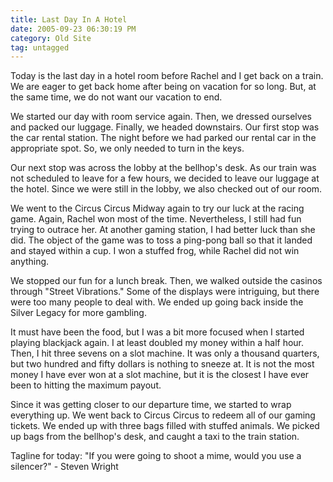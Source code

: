 ```yaml
---
title: Last Day In A Hotel
date: 2005-09-23 06:30:19 PM
category: Old Site
tag: untagged
---
```


Today is the last day in a hotel room before Rachel and I get back on a train. We are eager to get back home after being on vacation for so long. But, at the same time, we do not want our vacation to end.

We started our day with room service again. Then, we dressed ourselves and packed our luggage. Finally, we headed downstairs. Our first stop was the car rental station. The night before we had parked our rental car in the appropriate spot. So, we only needed to turn in the keys.

Our next stop was across the lobby at the bellhop's desk. As our train was not scheduled to leave for a few hours, we decided to leave our luggage at the hotel. Since we were still in the lobby, we also checked out of our room.

We went to the Circus Circus Midway again to try our luck at the racing game. Again, Rachel won most of the time. Nevertheless, I still had fun trying to outrace her. At another gaming station, I had better luck than she did. The object of the game was to toss a ping-pong ball so that it landed and stayed within a cup. I won a stuffed frog, while Rachel did not win anything.

We stopped our fun for a lunch break. Then, we walked outside the casinos through "Street Vibrations." Some of the displays were intriguing, but there were too many people to deal with. We ended up going back inside the Silver Legacy for more gambling.

It must have been the food, but I was a bit more focused when I started playing blackjack again. I at least doubled my money within a half hour. Then, I hit three sevens on a slot machine. It was only a thousand quarters, but two hundred and fifty dollars is nothing to sneeze at. It is not the most money I have ever won at a slot machine, but it is the closest I have ever been to hitting the maximum payout.

Since it was getting closer to our departure time, we started to wrap everything up. We went back to Circus Circus to redeem all of our gaming tickets. We ended up with three bags filled with stuffed animals. We picked up bags from the bellhop's desk, and caught a taxi to the train station.

Tagline for today: "If you were going to shoot a mime, would you use a silencer?" - Steven Wright
